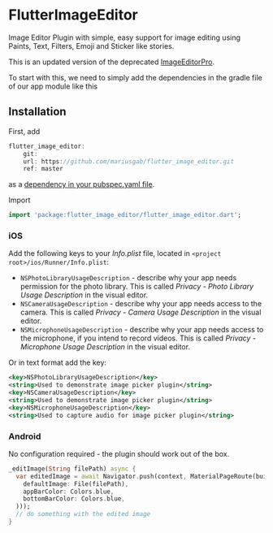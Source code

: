 # FlutterImageEditor

Image Editor Plugin with simple, easy support for image editing using Paints, Text, Filters, Emoji and Sticker like stories.

This is an updated version of the deprecated [ImageEditorPro](https://github.com/zeeshux7860/ImageEditorPro).

To start with this, we need to simply add the dependencies in the gradle file of our app module like this

## Installation

First, add 
```dart
flutter_image_editor:
    git:
    url: https://github.com/mariusgab/flutter_image_editor.git
    ref: master
```
as a [dependency in your pubspec.yaml file](https://flutter.io/platform-plugins/).

Import

```dart
import 'package:flutter_image_editor/flutter_image_editor.dart';
```

### iOS

Add the following keys to your _Info.plist_ file, located in `<project root>/ios/Runner/Info.plist`:

* `NSPhotoLibraryUsageDescription` - describe why your app needs permission for the photo library. This is called _Privacy - Photo Library Usage Description_ in the visual editor.
* `NSCameraUsageDescription` - describe why your app needs access to the camera. This is called _Privacy - Camera Usage Description_ in the visual editor.
* `NSMicrophoneUsageDescription` - describe why your app needs access to the microphone, if you intend to record videos. This is called _Privacy - Microphone Usage Description_ in the visual editor.

Or in text format add the key:

``` xml
<key>NSPhotoLibraryUsageDescription</key>
<string>Used to demonstrate image picker plugin</string>
<key>NSCameraUsageDescription</key>
<string>Used to demonstrate image picker plugin</string>
<key>NSMicrophoneUsageDescription</key>
<string>Used to capture audio for image picker plugin</string>
```

### Android

No configuration required - the plugin should work out of the box.

```dart
_editImage(String filePath) async {
  var editedImage = await Navigator.push(context, MaterialPageRoute(builder: (_) => FlutterImageEditor(
    defaultImage: File(filePath),
    appBarColor: Colors.blue,
    bottomBarColor: Colors.blue,
  )));
  // do something with the edited image
}
```

